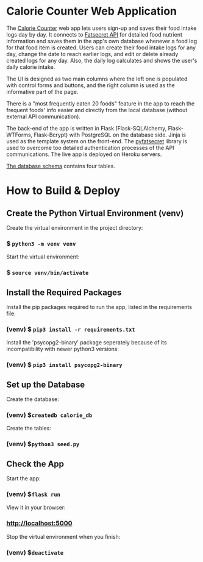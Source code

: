 # Calorie Counter Web Application

The [Calorie Counter](https://calorie-counter.herokuapp.com/) web app lets users sign-up and saves their food intake logs day by day. It connects to [Fatsecret API](https://platform.fatsecret.com/api/) for detailed food nutrient information and saves them in the app's own database whenever a food log for that food item is created. Users can create their food intake logs for any day, change the date to reach earlier logs, and edit or delete already created logs for any day. Also, the daily log calculates and shows the user's daily calorie intake.

The UI is designed as two main columns where the left one is populated with control forms and buttons, and the right column is used as the informative part of the page.

There is a "most frequently eaten 20 foods" feature in the app to reach the frequent foods' info easier and directly from the local database (without external API communication).

The back-end of the app is written in Flask (Flask-SQLAlchemy, Flask-WTForms, Flask-Bcrypt) with PostgreSQL on the database side.
Jinja is used as the template system on the front-end. The
[pyfatsecret](https://pyfatsecret.readthedocs.io/en/latest/index.html) library is used to overcome too detailed authentication processes of the API communications.
The live app is deployed on Heroku servers.

[The database schema](/static/images/schema.png) contains four tables.



# How to Build & Deploy

## Create the Python Virtual Environment (venv)

Create the virtual environment in the project directory:
### $ `python3 -m venv venv`  
  
Start the virtual environment:  
### $ `source venv/bin/activate`  

## Install the Required Packages

Install the pip packages required to run the app, listed in the requirements file:  
### (venv) $ `pip3 install -r requirements.txt`  

Install the 'psycopg2-binary' package seperately because of its incompatibility with newer python3 versions:  
### (venv) $ `pip3 install psycopg2-binary`  

## Set up the Database  

Create the database:  
### (venv) $`createdb calorie_db`  

Create the tables:  
### (venv) $`python3 seed.py`  

## Check the App  

Start the app:  
### (venv) $`flask run`  

View it in your browser:  
### [http://localhost:5000](http://localhost:5000)  

Stop the virtual environment when you finish:  
### (venv) $`deactivate`  

